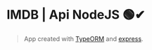 # IMDB | Api NodeJS 🟢✔ 

> App created with [TypeORM](https://typeorm.io/#/) and [express](https://expressjs.com/pt-br/).

